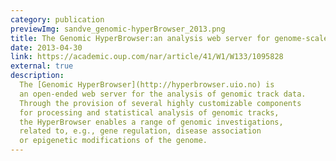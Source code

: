 ```yaml
---  
category: publication 
previewImg: sandve_genomic-hyperBrowser_2013.png
title: The Genomic HyperBrowser:an analysis web server for genome-scale data
date: 2013-04-30
link: https://academic.oup.com/nar/article/41/W1/W133/1095828
external: true
description:
  The [Genomic HyperBrowser](http://hyperbrowser.uio.no) is 
  an open-ended web server for the analysis of genomic track data. 
  Through the provision of several highly customizable components 
  for processing and statistical analysis of genomic tracks, 
  the HyperBrowser enables a range of genomic investigations, 
  related to, e.g., gene regulation, disease association 
  or epigenetic modifications of the genome.
---
```


